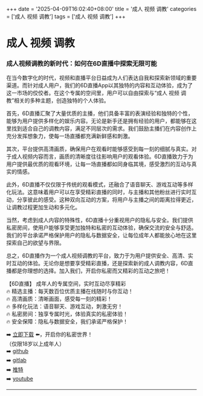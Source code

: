 +++
date = '2025-04-09T16:02:40+08:00'
title = '成人 视频 调教'
categories = ['成人 视频 调教']
tags = ['成人 视频 调教']
+++

# 成人 视频 调教

### 成人视频调教的新时代：如何在6D直播中探索无限可能

在当今数字化的时代，视频和直播平台日益成为人们表达自我和探索新领域的重要渠道。而针对成人用户，我们的6D直播App以其独特的内容和互动体验，成为了这一市场的佼佼者。在这个专属的空间里，用户可以自由探索与“成人 视频 调教”相关的多种主题，创造独特的个人体验。

首先，6D直播汇聚了大量优质的主播，他们具备丰富的表演经验和独特的个性，能够为用户提供多样化的娱乐内容。无论是新手还是拥有经验的用户，都能够在这里找到适合自己的调教内容，满足不同层次的需求。我们鼓励主播们在内容创作上充分发挥想象力，使每一场直播都充满新鲜感和刺激。

其次，平台提供高清画质，确保用户在观看时能够感受到每一刻的细腻与真实。对于成人视频内容而言，画质的清晰度往往影响用户的观看体验。6D直播致力于为用户提供最优质的观看环境，让每一场直播都如同身临其境，感受激烈的互动与真实的情感。

此外，6D直播不仅仅限于传统的观看模式，还融合了语音聊天、游戏互动等多样化玩法。这意味着用户可以在享受精彩直播的同时，与主播和其他粉丝进行实时互动，分享彼此的感受。这种双向互动的方案，将用户与主播之间的距离拉得更近，让调教过程更加生动和多元化。

当然，考虑到成人内容的特殊性，6D直播十分重视用户的隐私与安全。我们提供私密房间，使用户能够享受更加独特和私密的互动体验，确保交流的安全与舒适。我们的平台承诺严格保护用户的隐私与数据安全，让每位成年人都能放心地在这里探索自己的欲望与界限。

总之，6D直播作为一个成人视频调教的平台，致力于为用户提供安全、高清、实时互动的体验。无论你是想要享受精彩直播，还是探索新的成人调教内容，6D直播都是你理想的选择。加入我们，开启你私密而又精彩的互动之旅吧！

【6D直播】
成年人的专属空间，实时互动尽享精彩  
🔥 精选主播：每天数百位优质主播在线随时与你互动！  
🔥 高清画质：清晰画面，感受每一刻的精彩！  
🔥 多样化玩法：语音聊天、游戏互动，刺激无穷！  
🔥 私密房间：独享专属时光，体验真实的私密体验！  
🔥 安全保障：隐私与数据安全，我们承诺严格保护！  

➡️ [立即下载](https://down123.s3.ap-east-1.amazonaws.com/down/down.html?channelCode=blog) ⬅️，开启你的私密世界！  
（仅限18岁以上成年人）  
➡️ [github](https://aldult-live.github.io/)  
➡️ [gitlab](https://seo-09598d.gitlab.io/)  
➡️ [推特](https://x.com/wegame33)  
➡️ [youtube](https://www.youtube.com/@6Dlive)

---
